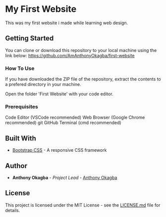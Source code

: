 # My First Website

This was my first website i made while learning web design.

## Getting Started

You can clone or download this repository to your local machine using the link below:
<https://github.com/AmAnthonyOkagba/first-website>

### How To Use

If you have downloaded the ZIP file of the repository, extract the contents to a prefered directory in your machine.

Open the folder 'First Website' with your code editor.

### Prerequisites

Code Editor (VSCode recommended)
Web Browser (Google Chrome recommended)
git
GitHub
Terminal (cmd recommended)

## Built With

* [Bootstrap CSS](https://getbootstrap.com) - A responsive CSS framework

## Author

* **Anthony Okagba** - *Project Lead* - [Anthony Okagba](https://github.com/AmAnthonyOkagba)

## License

This project is licensed under the MIT License - see the [LICENSE.md](LICENSE.md) file for details.

